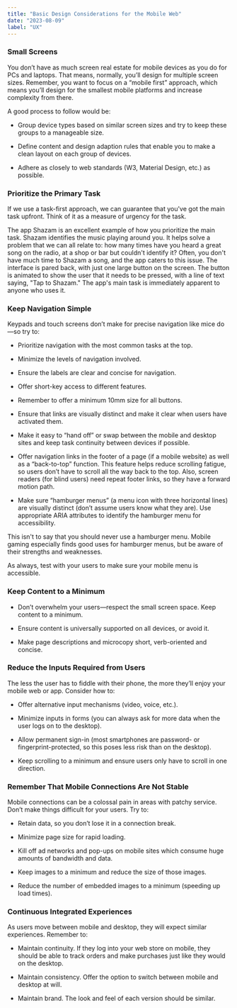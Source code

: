 ```yaml
---
title: "Basic Design Considerations for the Mobile Web"
date: "2023-08-09"
label: "UX"
---
```


### Small Screens

You don’t have as much screen real estate for mobile devices as you do for PCs and laptops. That means, normally, you’ll design for multiple screen sizes. Remember, you want to focus on a “mobile first” approach, which means you’ll design for the smallest mobile platforms and increase complexity from there.

A good process to follow would be:

- Group device types based on similar screen sizes and try to keep these groups to a manageable size.

- Define content and design adaption rules that enable you to make a clean layout on each group of devices.

- Adhere as closely to web standards (W3, Material Design, etc.) as possible.

### Prioritize the Primary Task

If we use a task-first approach, we can guarantee that you've got the main task upfront. Think of it as a measure of urgency for the task.

The app Shazam is an excellent example of how you prioritize the main task. Shazam identifies the music playing around you. It helps solve a problem that we can all relate to: how many times have you heard a great song on the radio, at a shop or bar but couldn't identify it? Often, you don't have much time to Shazam a song, and the app caters to this issue. The interface is pared back, with just one large button on the screen. The button is animated to show the user that it needs to be pressed, with a line of text saying, "Tap to Shazam." The app's main task is immediately apparent to anyone who uses it.

### Keep Navigation Simple

Keypads and touch screens don’t make for precise navigation like mice do—so try to:

- Prioritize navigation with the most common tasks at the top.

- Minimize the levels of navigation involved.

- Ensure the labels are clear and concise for navigation.

- Offer short-key access to different features.

- Remember to offer a minimum 10mm size for all buttons.

- Ensure that links are visually distinct and make it clear when users have activated them.

- Make it easy to “hand off” or swap between the mobile and desktop sites and keep task continuity between devices if possible.

- Offer navigation links in the footer of a page (if a mobile website) as well as a “back-to-top” function. This feature helps reduce scrolling fatigue, so users don’t have to scroll all the way back to the top. Also, screen readers (for blind users) need repeat footer links, so they have a forward motion path.

- Make sure “hamburger menus” (a menu icon with three horizontal lines) are visually distinct (don’t assume users know what they are). Use appropriate ARIA attributes to identify the hamburger menu for accessibility.

This isn't to say that you should never use a hamburger menu. Mobile gaming especially finds good uses for hamburger menus, but be aware of their strengths and weaknesses.

As always, test with your users to make sure your mobile menu is accessible.

### Keep Content to a Minimum

- Don’t overwhelm your users—respect the small screen space. Keep content to a minimum.

- Ensure content is universally supported on all devices, or avoid it.

- Make page descriptions and microcopy short, verb-oriented and concise.

### Reduce the Inputs Required from Users

The less the user has to fiddle with their phone, the more they’ll enjoy your mobile web or app. Consider how to:

- Offer alternative input mechanisms (video, voice, etc.).

- Minimize inputs in forms (you can always ask for more data when the user logs on to the desktop).

- Allow permanent sign-in (most smartphones are password- or fingerprint-protected, so this poses less risk than on the desktop).

- Keep scrolling to a minimum and ensure users only have to scroll in one direction.

### Remember That Mobile Connections Are Not Stable

Mobile connections can be a colossal pain in areas with patchy service. Don’t make things difficult for your users. Try to:

- Retain data, so you don’t lose it in a connection break.

- Minimize page size for rapid loading.

- Kill off ad networks and pop-ups on mobile sites which consume huge amounts of bandwidth and data.

- Keep images to a minimum and reduce the size of those images.

- Reduce the number of embedded images to a minimum (speeding up load times).

### Continuous Integrated Experiences

As users move between mobile and desktop, they will expect similar experiences. Remember to:

- Maintain continuity. If they log into your web store on mobile, they should be able to track orders and make purchases just like they would on the desktop.

- Maintain consistency. Offer the option to switch between mobile and desktop at will.

- Maintain brand. The look and feel of each version should be similar.
